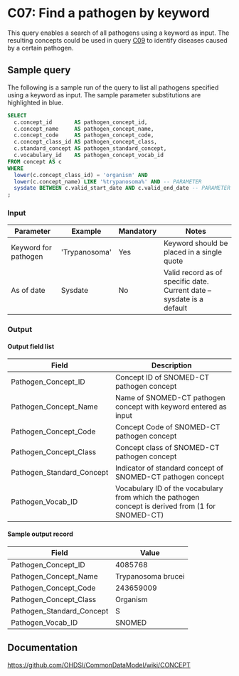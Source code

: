 # C07: Find a pathogen by keyword

This query enables a search of all pathogens using a keyword as input. The resulting concepts could be used in query  [C09](http://vocabqueries.omop.org/condition-queries/c9) to identify diseases caused by a certain pathogen.

## Sample query

The following is a sample run of the query to list all pathogens specified using a keyword as input. The sample parameter substitutions are highlighted in  blue.

```sql
SELECT
  c.concept_id       AS pathogen_concept_id,
  c.concept_name     AS pathogen_concept_name,
  c.concept_code     AS pathogen_concept_code,
  c.concept_class_id AS pathogen_concept_class,
  c.standard_concept AS pathogen_standard_concept,
  c.vocabulary_id    AS pathogen_concept_vocab_id
FROM concept AS c
WHERE
  lower(c.concept_class_id) = 'organism' AND
  lower(c.concept_name) LIKE '%trypanosoma%' AND -- PARAMETER
  sysdate BETWEEN c.valid_start_date AND c.valid_end_date -- PARAMETER
;
```

### Input

|  Parameter |  Example |  Mandatory |  Notes |
| --- | --- | --- | --- |
|  Keyword for pathogen |  'Trypanosoma' |  Yes | Keyword should be placed in a single quote |
|  As of date |  Sysdate |  No | Valid record as of specific date. Current date – sysdate is a default |


### Output

#### Output field list

|  Field |  Description |
| --- | --- |
|  Pathogen_Concept_ID |  Concept ID of SNOMED-CT pathogen concept |
|  Pathogen_Concept_Name |  Name of SNOMED-CT pathogen concept with keyword entered as input |
|  Pathogen_Concept_Code |  Concept Code of SNOMED-CT pathogen concept |
|  Pathogen_Concept_Class |  Concept class of SNOMED-CT pathogen concept |
|  Pathogen_Standard_Concept |  Indicator of standard concept of SNOMED-CT pathogen concept |
|  Pathogen_Vocab_ID |  Vocabulary ID of the vocabulary from which the pathogen concept is derived from (1 for SNOMED-CT) |

#### Sample output record

|  Field |  Value |
| --- | --- |
|  Pathogen_Concept_ID |  4085768 |
|  Pathogen_Concept_Name |  Trypanosoma brucei |
|  Pathogen_Concept_Code |  243659009 |
|  Pathogen_Concept_Class |  Organism |
|  Pathogen_Standard_Concept |  S |
|  Pathogen_Vocab_ID |  SNOMED |

## Documentation
https://github.com/OHDSI/CommonDataModel/wiki/CONCEPT
